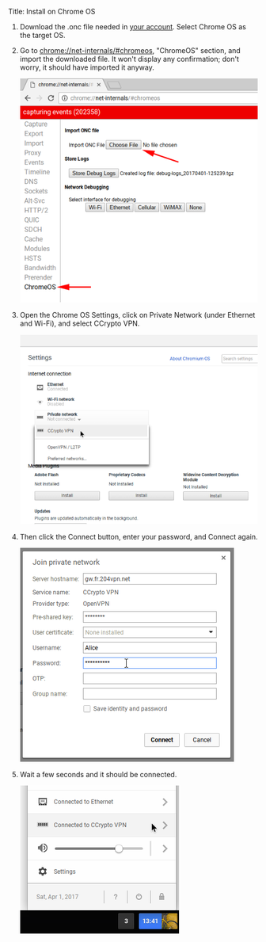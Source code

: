 Title: Install on Chrome OS

1. Download the .onc file needed in [your account](/account/config). Select
  Chrome OS as the target OS.

2. Go to <chrome://net-internals/#chromeos>, "ChromeOS" section, and import the downloaded file.
  It won't display any confirmation; don't worry, it should have imported it anyway.

    <img src="/static/pageimg/install_chromeos_1_arrows.png" alt="screenshot" />

3. Open the Chrome OS Settings, click on Private Network (under Ethernet and Wi-Fi),
  and select CCrypto VPN.

    <img src="/static/pageimg/install_chromeos_2.png" alt="screenshot" />

4. Then click the Connect button, enter your password, and Connect again.

    <img src="/static/pageimg/install_chromeos_3.png" alt="screenshot" />

5. Wait a few seconds and it should be connected.

    <img src="/static/pageimg/install_chromeos_4.png" alt="screenshot" />

